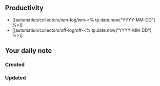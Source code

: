 ## Productivity
- [[automation/collectors/wm-log/wm-<% tp.date.now("YYYY-MM-DD") %>]]
- [[automation/collectors/off-log/off-<% tp.date.now("YYYY-MM-DD") %>]]
## Your daily note
### Created
### Updated